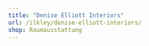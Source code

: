 ```yaml
---
title: "Denise Elliott Interiors"
url: /ilkley/denise-elliott-interiors/
shop: Raumausstattung
---
```

